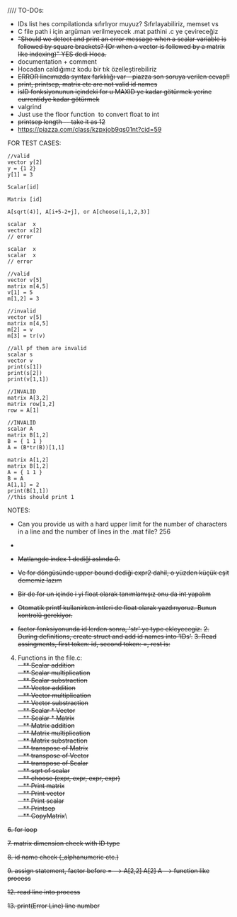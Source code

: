 
//// TO-DOs:

- IDs list hes compilationda sıfırlıyor muyuz? Sıfırlayabiliriz, memset vs
- C file path i için argüman verilmeyecek .mat pathini .c ye çevireceğiz
- ~~"Should we detect and print an error message when a scalar variable is followed by square brackets? (Or when a vector is followed by a matrix like indexing)" YES dedi Hoca.~~
- documentation + comment
- Hocadan caldığımız kodu bir tık özelleştirebiliriz
- ~~ERROR lineımızda syntax farklılığı var - piazza son soruya verilen cevap!!~~
- ~~print, printsep, matrix etc are not valid id names~~
- ~~isID fonksiyonunun içindeki for u MAXID ye kadar götürmek yerine currentidye kadar götürmek~~
- valgrind
- Just use the floor function  to convert float to int
- ~~printsep length -- take it as 12~~
- https://piazza.com/class/kzpxjob9qs01nt?cid=59



FOR TEST CASES: 

```
//valid
vector y[2]
y = {1 2}
y[1] = 3
```

```
Scalar[id]
```

```
Matrix [id]
```

```
A[sqrt(4)], A[i+5-2+j], or A[choose(i,1,2,3)]
```

```
scalar  x
vector x[2]
// error
```

```
scalar  x
scalar  x
// error
```

```
//valid
vector v[5]
matrix m[4,5]
v[1] = 5
m[1,2] = 3
```

```
//invalid
vector v[5]
matrix m[4,5]
m[2] = v
m[3] = tr(v)
```

```
//all pf them are invalid
scalar s
vector v
print(s[1])
print(s[2])
print(v[1,1])
```

```
//INVALID
matrix A[3,2]
matrix row[1,2]
row = A[1]
```

```
//INVALID
scalar A
matrix B[1,2]
B = { 1 1 }
A = (B*tr(B))[1,1]
```

```
matrix A[1,2]
matrix B[1,2]
A = { 1 1 }
B = A
A[1,1] = 2
print(B[1,1])
//this should print 1
```
NOTES:
- Can you provide us with a hard upper limit for the number of characters in a line and the number of lines in the .mat file? 256
- 




- ~~Matlangde index 1 dediği aslında 0.~~
- ~~Ve for döngüsünde upper bound dediği expr2 dahil, o yüzden küçük eşit dememiz lazım~~
- ~~Bir de for un içinde i yi float olarak tanımlamışız onu da int yapalım~~
- ~~Otomatik printf kullanirken intleri de float olarak yazdırıyoruz. Bunun kontrolü gerekiyor.~~
- ~~factor fonksiyonunda id lerden sonra, 'str' ye type ekleyecegiz.~~
~~2. During definitions, create struct and add id names into 'IDs'.~~
~~3. Read assingments, first token: id, second token: =, rest is: <expr>~~
4. Functions in the file.c:\
~~&nbsp;&nbsp;&nbsp;** Scalar addition\
&nbsp;&nbsp;&nbsp;** Scalar multiplication\
&nbsp;&nbsp;&nbsp;** Scalar substraction\
&nbsp;&nbsp;&nbsp;** Vector addition\
&nbsp;&nbsp;&nbsp;** Vector multiplication\
&nbsp;&nbsp;&nbsp;** Vector substraction\
&nbsp;&nbsp;&nbsp;** Scalar * Vector\
&nbsp;&nbsp;&nbsp;** Scalar * Matrix\
&nbsp;&nbsp;&nbsp;** Matrix addition\
&nbsp;&nbsp;&nbsp;** Matrix multiplication\
&nbsp;&nbsp;&nbsp;** Matrix substraction\
&nbsp;&nbsp;&nbsp;** transpose of Matrix\
&nbsp;&nbsp;&nbsp;** transpose of Vector\
&nbsp;&nbsp;&nbsp;** transpose of Scalar\
&nbsp;&nbsp;&nbsp;** sqrt of scalar\
&nbsp;&nbsp;&nbsp;** choose (expr, expr, expr, expr)\
&nbsp;&nbsp;&nbsp;** Print matrix\
&nbsp;&nbsp;&nbsp;** Print vector\
&nbsp;&nbsp;&nbsp;** Print scalar\
&nbsp;&nbsp;&nbsp;** Printsep\
&nbsp;&nbsp;&nbsp;** CopyMatrix~~\
  
~~6. for loop~~
  
~~7. matrix dimension check with ID type~~
  
~~8. id name check (_alphanumeric etc.)~~
  
~~9. assign statement, factor before = --> A[2,2] A[2] A --> function like process~~
  
~~12. read line into process~~
  
~~13. print(Error Line) line number~~
 
